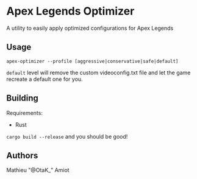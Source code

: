 # Apex Legends Optimizer

A utility to easily apply optimized configurations for Apex Legends

## Usage

`apex-optimizer --profile [aggressive|conservative|safe|default]`

`default` level will remove the custom videoconfig.txt file and let the game recreate a default one for you.

## Building

Requirements:

- Rust

`cargo build --release` and you should be good!

## Authors

Mathieu "@OtaK_" Amiot
